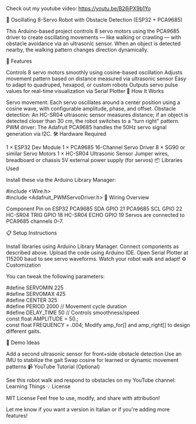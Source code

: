 Check out my youtube video: https://youtu.be/B26jPX9b1Yo

🐛 Oscillating 8-Servo Robot with Obstacle Detection (ESP32 + PCA9685)

This Arduino-based project controls 8 servo motors using the PCA9685 driver to create oscillating movements — like walking or crawling — with obstacle avoidance via an ultrasonic sensor. When an object is detected nearby, the walking pattern changes direction dynamically.

🚀 Features

Controls 8 servo motors smoothly using cosine-based oscillation
Adjusts movement pattern based on distance measured via ultrasonic sensor
Easy to adapt to quadruped, hexapod, or custom robots
Outputs servo pulse values for real-time visualization via Serial Plotter
🧠 How It Works

Servo movement: Each servo oscillates around a center position using a cosine wave, with configurable amplitude, phase, and offset.
Obstacle detection: An HC-SR04 ultrasonic sensor measures distance; if an object is detected closer than 30 cm, the robot switches to a "turn right" pattern.
PWM driver: The Adafruit PCA9685 handles the 50Hz servo signal generation via I2C.
🛠️ Hardware Required

1 × ESP32 Dev Module
1 × PCA9685 16-Channel Servo Driver
8 × SG90 or similar Servo Motors
1 × HC-SR04 Ultrasonic Sensor
Jumper wires, breadboard or chassis
5V external power supply (for servos)
📦 Libraries Used

Install these via the Arduino Library Manager:

#include <Wire.h>  
#include <Adafruit_PWMServoDriver.h>
🔌 Wiring Overview

Component	Pin on ESP32
PCA9685 SDA	GPIO 21
PCA9685 SCL	GPIO 22
HC-SR04 TRIG	GPIO 18
HC-SR04 ECHO	GPIO 19
Servos are connected to PCA9685 channels 0–7.

📋 Setup Instructions

Install libraries using Arduino Library Manager.
Connect components as described above.
Upload the code using Arduino IDE.
Open Serial Plotter at 115200 baud to see servo waveforms.
Watch your robot walk and adapt!
⚙️ Customization

You can tweak the following parameters:

#define SERVOMIN 225  
#define SERVOMAX 425  
#define CENTER   325  
#define PERIOD   2000      // Movement cycle duration  
#define DELAY_TIME 50      // Controls smoothness/speed  
const float AMPLITUDE = 50.;  
const float FREQUENCY = .004;
Modify amp_for[] and amp_right[] to design different gaits.

🧪 Demo Ideas

Add a second ultrasonic sensor for front+side obstacle detection
Use an IMU to stabilize the gait
Swap cosine for learned or dynamic movement patterns
📹 YouTube Tutorial (Optional)

See this robot walk and respond to obstacles on my YouTube channel: Learning Things
💡 License

MIT License
Feel free to use, modify, and share with attribution!

Let me know if you want a version in Italian or if you're adding more features!
